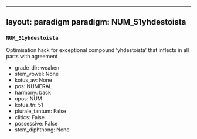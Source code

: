 
---
layout: paradigm
paradigm: NUM_51yhdestoista
---
### ` NUM_51yhdestoista `

Optimisation hack for exceptional compound ’yhdestoista’ that inflects in all parts with agreement
* grade_dir: weaken
* stem_vowel: None
* kotus_av: None
* pos: NUMERAL
* harmony: back
* upos: NUM
* kotus_tn: 51
* plurale_tantum: False
* clitics: False
* possessive: False
* stem_diphthong: None
